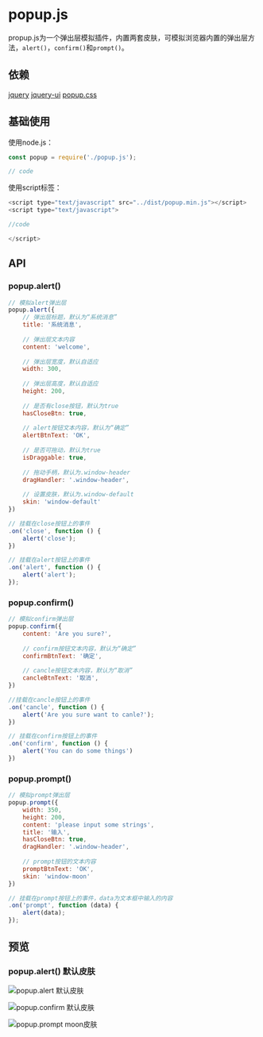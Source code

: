 # popup.js

propup.js为一个弹出层模拟插件，内置两套皮肤，可模拟浏览器内置的弹出层方法，`alert()`，`confirm()`和`prompt()`。

## 依赖

[jquery](https://github.com/jquery/jquery) [jquery-ui](https://github.com/jquery/jquery-ui) [popup.css](https://raw.githubusercontent.com/susucain/popup.js/master/dist/popup.min.css)

## 基础使用

使用node.js：

```javascript
const popup = require('./popup.js');

// code

```

使用script标签：

```javascript
<script type="text/javascript" src="../dist/popup.min.js"></script>
<script type="text/javascript">

//code

</script>
```

## API

### popup.alert()

```javascript
// 模拟alert弹出层
popup.alert({
    // 弹出层标题，默认为“系统消息”
    title: '系统消息',
  
    // 弹出层文本内容
    content: 'welcome',
  
    // 弹出层宽度，默认自适应
    width: 300,
  
    // 弹出层高度，默认自适应
    height: 200,
  
    // 是否有close按钮，默认为true
    hasCloseBtn: true,
  
    // alert按钮文本内容，默认为“确定”
    alertBtnText: 'OK',
  
    // 是否可拖动，默认为true
    isDraggable: true,
  
    // 拖动手柄，默认为.window-header
    dragHandler: '.window-header',
  
    // 设置皮肤，默认为.window-default
    skin: 'window-default'
})

// 挂载在close按钮上的事件
.on('close', function () {
    alert('close');
})

// 挂载在alert按钮上的事件
.on('alert', function () {
    alert('alert');
});
```

### popup.confirm()

```javascript
// 模拟confirm弹出层
popup.confirm({
    content: 'Are you sure?', 
  
    // confirm按钮文本内容，默认为“确定”
    confirmBtnText: '确定',
  
    // cancle按钮文本内容，默认为“取消”
    cancleBtnText: '取消',
})

//挂载在cancle按钮上的事件
.on('cancle', function () {
    alert('Are you sure want to canle?');
})

// 挂载在confirm按钮上的事件
.on('confirm', function () {
    alert('You can do some things')
})

```

### popup.prompt()

```javascript
// 模拟prompt弹出层
popup.prompt({
    width: 350,
    height: 200,
    content: 'please input some strings',
    title: '输入',
    hasCloseBtn: true,
    dragHandler: '.window-header',
  
    // prompt按钮的文本内容
    promptBtnText: 'OK',
    skin: 'window-moon'
})

// 挂载在prompt按钮上的事件，data为文本框中输入的内容
.on('prompt', function (data) {
    alert(data);
});
```

## 预览

### popup.alert() 默认皮肤

![popup.alert 默认皮肤](https://github.com/susucain/popup.js/blob/master/test/preview-alert.jpg)

![popup.confirm 默认皮肤](https://github.com/susucain/popup.js/blob/master/test/preview-confirm.jpg)

![popup.prompt moon皮肤](https://github.com/susucain/popup.js/blob/master/test/preview-propmpt.jpg)